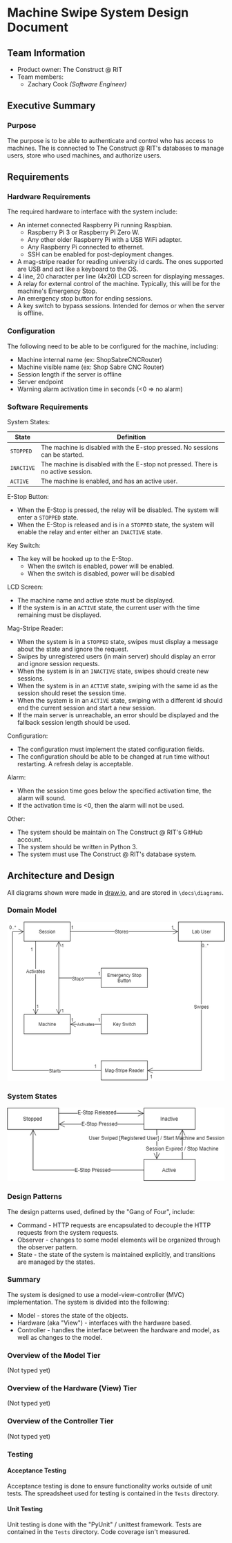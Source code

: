 # Machine Swipe System Design Document

## Team Information
* Product owner: The Construct @ RIT
* Team members:
  * Zachary Cook _(Software Engineer)_
  
## Executive Summary

### Purpose
The purpose is to be able to authenticate and control who has
access to machines. The is connected to The Construct @ RIT's
databases to manage users, store who used machines, and authorize
users.

## Requirements

### Hardware Requirements
The required hardware to interface with the system include:
- An internet connected Raspberry Pi running Raspbian.
    - Raspberry Pi 3 or Raspberry Pi Zero W.
    - Any other older Raspberry Pi with a USB WiFi adapter.
    - Any Raspberry Pi connected to ethernet.
    - SSH can be enabled for post-deployment changes.
- A mag-stripe reader for reading university id cards. The ones supported are USB and act like a keyboard to the OS.
- 4 line, 20 character per line (4x20) LCD screen for displaying messages.
- A relay for external control of the machine. Typically, this will be for the machine's Emergency Stop.
- An emergency stop button for ending sessions.
- A key switch to bypass sessions. Intended for demos or when the server is offline.

### Configuration
The following need to be able to be configured for the
machine, including:
- Machine internal name (ex: ShopSabreCNCRouter)
- Machine visible name (ex: Shop Sabre CNC Router)
- Session length if the server is offline
- Server endpoint
- Warning alarm activation time in seconds (<0 => no alarm)

### Software Requirements
System States:

| State | Definition |
|-------|------------|
| `STOPPED` | The machine is disabled with the E-stop pressed. No sessions can be started. |
| `INACTIVE` | The machine is disabled with the E-stop not pressed. There is no active session. |
| `ACTIVE` | The machine is enabled, and has an active user. |

E-Stop Button:
- When the E-Stop is pressed, the relay will be disabled. The system will enter a `STOPPED` state.
- When the E-Stop is released and is in a `STOPPED` state, the system will enable the relay and enter either an `INACTIVE` state.

Key Switch:
- The key will be hooked up to the E-Stop.
    - When the switch is enabled, power will be enabled.
    - When the switch is disabled, power will be disabled

LCD Screen:
- The machine name and active state must be displayed.
- If the system is in an `ACTIVE` state, the current user with the time remaining must be displayed.

Mag-Stripe Reader:
- When the system is in a `STOPPED` state, swipes must display a message about the state and ignore the request.
- Swipes by unregistered users (in main server) should display an error and ignore session requests.
- When the system is in an `INACTIVE` state, swipes should create new sessions.
- When the system is in an `ACTIVE` state, swiping with the same id as the session should reset the session time.
- When the system is in an `ACTIVE` state, swiping with a different id should end the current session and start a new session.
- If the main server is unreachable, an error should be displayed and the fallback session length should be used.

Configuration:
- The configuration must implement the stated configuration fields.
- The configuration should be able to be changed at run time without restarting. A refresh delay is acceptable.

Alarm:
- When the session time goes below the specified activation time, the alarm will sound.
- If the activation time is <0, then the alarm will not be used.

Other:
- The system should be maintain on The Construct @ RIT's GitHub account.
- The system should be written in Python 3.
- The system must use The Construct @ RIT's database system.

## Architecture and Design
All diagrams shown were made in [draw.io](draw.io), and are stored
in `\docs\diagrams`.

### Domain Model
![domain model](diagrams/Machine-Swipe-System-Domain-Model.png)

### System States
![state diagram](diagrams/Machine-Swipe-System-State-Diagram.png)

### Design Patterns
The design patterns used, defined by the "Gang of Four", include:
- Command - HTTP requests are encapsulated to decouple the HTTP requests from the system requests.
- Observer - changes to some model elements will be organized through the observer pattern.
- State - the state of the system is maintained explicitly, and transitions are managed by the states.

### Summary
The system is designed to use a model-view-controller (MVC)
implementation. The system is divided into the following:
- Model - stores the state of the objects.
- Hardware (aka "View") - interfaces with the hardware based.
- Controller - handles the interface between the hardware and model, as well as changes to the model.

### Overview of the Model Tier
(Not typed yet)

### Overview of the Hardware (View) Tier
(Not typed yet)

### Overview of the Controller Tier
(Not typed yet)

### Testing

#### Acceptance Testing
Acceptance testing is done to ensure functionality works
outside of unit tests. The spreadsheet used for testing
is contained in the `Tests` directory.

#### Unit Testing
Unit testing is done with the "PyUnit" / unittest framework.
Tests are contained in the `Tests` directory. Code coverage
isn't measured.